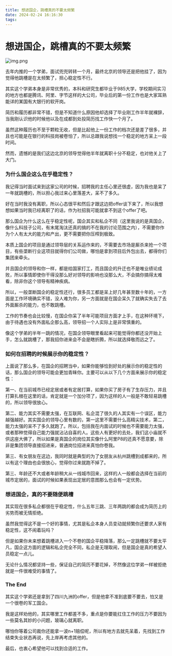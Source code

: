 ```yaml
---
title: 想进国企，跳槽真的不要太频繁
date: 2024-02-24 16:16:30
tags:
---
```

# 想进国企，跳槽真的不要太频繁

![img.png](images/tiaocao.png)

去年内推的一个学弟，面试兜兜转转一个月，最终北京的领导还是把他挂了，因为觉得他跳槽是在太频繁了，担心稳定性不行。

其实这个学弟本身是非常优秀的，本科和研究生都毕业于985大学，学校期间实习的地方也都是腾讯、阿里、字节这样的大公司，毕业后的第一份工作也是大家耳熟能详的某国有大银行的软开岗。

简历和履历都非常不错，但是不知道什么原因他却选择了毕业刚工作半年就裸辞，当我刚认识他的时候他以及在成都到处投简历找工作快一个月了。

虽然这种履历也不至于颗粒无收，但是比起他上一份工作的档次还是差了很多，并且也可能是在银行的科技岗被卷怕了，所以总跟我说想找一个稳定的地方呆上一段时间。

然而，遗憾的是我们这边北京的领导觉得他半年就离职十分不稳定，也对他关上了大门。

### 为什么国企这么在乎稳定性？

我记得当时面试来到这家公司的时候，招聘我的主任心里还很虚，因为我也是呆了一年就跳槽的，所以担心我过来心里落差大，呆不了多久。

好在当时我没有离职，所以心态很平和然后才跟这边把offer谈下来了，所以我想想如果当时我已经离职了的话，作为社招我可能就拿不到这个offer了吧。

那么国企为什么这么在乎稳定性呢，国企其实和私企不同（这里我说的是真国企，像什么科技子公司，有末尾淘汰还真的搞的不在我的讨论范围之内），不需要你作为个人有太大的能力和产出，更不需要把你压榨到极致。

本质上国企的项目是通过领导层的关系运作来的，不需要去市场是厮杀来抢一个项目，有些垄断行业这项目就得你们公司做，哪怕是拿到项目后外包出去，都得你们集团来牵头。

并且国企的领导和你一样，都是给国家打工，而且国企的升迁也不是唯业绩论成败，所以事情即使你干得没那么好对领导的影响也没那么大，不会搞你搞得太难看，除非你这个领导有精神疾病。

所以，一般垄断国企的稳定性还行，很多员工都是呆上好几年甚至数十年的，一方面是工作环境确实不错，没人难为你，另一方面就是在国企呆久了就确实失去了去外面厮杀的能力，也不敢跳槽。

工作的节奏也会比较慢，在国企你呆了半年可能项目方面才上手，在这种环境下，由于待遇也没有外面私企那么高，领导招一个人实际上是非常慎重的。

像这个学弟的半年一跳的情况，在国企领导眼里看起来可能觉得你都还没开始上手，怎么就跳槽了，那我招你进来会不会是瞎折腾，所以就选择敬而远之了。

### 如何在招聘的时候展示你的稳定性？

上面说了那么多，在国企的招聘当中，如果你能够恰到好处的展示你的稳定性的话，那么国企的领导可能会更加青睐你。主要可以从以下几个方面来展示你的稳定性：

第一、在当前城市已经定居或者有定居打算，如果你买了房子有了生存压力，并且打算扎根在这里的话，肯定就是一个加分项了，因为这样的人一般是不敢轻易跳槽的，所以领导很放心。

第二、能力其实不需要太强，在互联网、私企混了很久的人其实有一个误区，能力越强越好。其实国企的领导心里有数的，第一这里不需要什么高精尖技术，第二，能力太强的呆不了多久就跑了。所以，包括我在内面试的时候也不需要能力太强，或者那种觉得自己能力强就沾沾自喜的人。这些人有更好的去处，我们这小庙就不供这座大佛了，所以如果是真国企的岗位其实像什么阿里P8的还真不愿意要，除非是集团领导直接招进来，普通岗位招进来真怕你卷我。

第三、有女朋友在这边，我同时就是典型的为了女朋友从杭州跳槽到成都来的，所以有这个理由也会很放心，觉得你过来就跑不掉了。

第三、年龄还不大或者年龄稍大从一线城市回来，这样的人一般都会选择在当前的城市定居的，面试的时候如果表现出定居的意图那么也会有一定优势。

### 想进国企，真的不要随便跳槽

其实现在很多私企都很在乎稳定性，什么五年三跳、三年两跳的都会成为简历上的劣势而被无情拒绝。

虽然我觉得这不是一个好的事情，尤其是私企本身人员变动就频繁你还要求人家有稳定性，这不闹着玩吗？

但是如果你未来想着跳槽进入一个不卷的国企平稳降落，那么一定跳槽就不要太平凡，国企这方面的逻辑和私企完全不同，私企是无理取闹，但是国企是真的希望人员稳定一点儿。

无论什么情况都坚持一些，保证自己的简历不要花掉，不然像这位学弟一样被拒绝就是一件很难受的事情了。

### The End

其实这个学弟还是拿到了四川九洲的offer，但是他拿不准到底要不要去，怕又是一个很卷的军工国企。

我是这样劝他的，其实哪里工作都差不多，重点是你要能扛住工作的压力不要因为一些莫名其妙的小问题，玻璃心就离职。

哪怕你等着公司裁你还能拿一波n+1赔偿呢，所以有地方去就先呆着，先找到工作结束失业状态再说，先上岸再考虑其他的。

最后，也衷心希望他可以找到合适的工作。